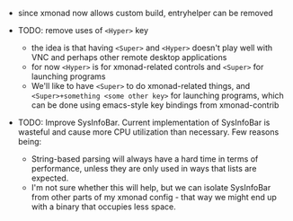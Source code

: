 - since xmonad now allows custom build, entryhelper can be removed

- TODO: remove uses of `<Hyper>` key

  + the idea is that having `<Super>` and `<Hyper>` doesn't play well
    with VNC and perhaps other remote desktop applications
  + for now `<Hyper>` is for xmonad-related controls and `<Super>` for
    launching programs
  + We'll like to have `<Super>` to do xmonad-related things, and
    `<Super>+something <some other key>` for launching programs,
    which can be done using emacs-style key bindings from xmonad-contrib

- TODO: Improve SysInfoBar. Current implementation of SysInfoBar is wasteful and
  cause more CPU utilization than necessary. Few reasons being:

  + String-based parsing will always have a hard time in terms of performance,
    unless they are only used in ways that lists are expected.
  + I'm not sure whether this will help, but we can isolate SysInfoBar
    from other parts of my xmonad config - that way we might
    end up with a binary that occupies less space.
